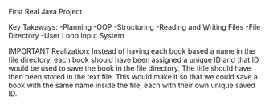 First Real Java Project

Key Takeways:
-Planning
-OOP
-Structuring 
-Reading and Writing Files 
-File Directory
-User Loop Input System

IMPORTANT Realization: 
Instead of having each book based a name in the file directory, each book should have been assigned a unique ID and that ID would be used to save the book in the file directory. The title should have then been stored in the text file. This would make it so that we could save a book with the same name inside the file, each with their own unique saved ID. 

